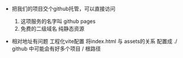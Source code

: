- 把我们的项目交个github托管，可以直接访问
    1. 这项服务的名字叫 github pages
    2. 免费的二级域名
        纯静态资源

- 相对地址有问题
    工程化vite配置  将index.html 与 assets的关系
    配置成 ./ 
    github 中可能会有好多个项目
    / 根路径
    